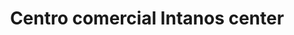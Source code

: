 ---
title: "Centro comercial Intanos center"
url: /lecheria/centro-comercial-intanos-center/
shop: centro comercial
---